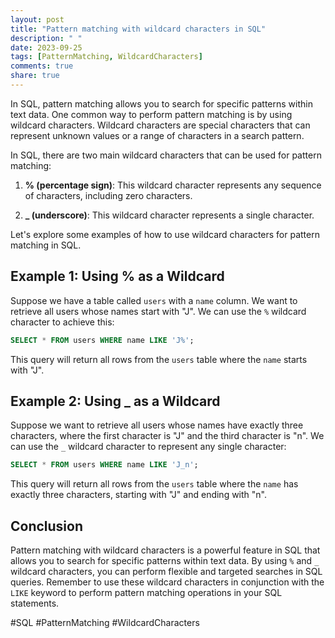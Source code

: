 ```yaml
---
layout: post
title: "Pattern matching with wildcard characters in SQL"
description: " "
date: 2023-09-25
tags: [PatternMatching, WildcardCharacters]
comments: true
share: true
---
```


In SQL, pattern matching allows you to search for specific patterns within text data. One common way to perform pattern matching is by using wildcard characters. Wildcard characters are special characters that can represent unknown values or a range of characters in a search pattern.

In SQL, there are two main wildcard characters that can be used for pattern matching:

1. **% (percentage sign)**: This wildcard character represents any sequence of characters, including zero characters.

2. **_ (underscore)**: This wildcard character represents a single character.

Let's explore some examples of how to use wildcard characters for pattern matching in SQL.

## Example 1: Using % as a Wildcard

Suppose we have a table called `users` with a `name` column. We want to retrieve all users whose names start with "J". We can use the `%` wildcard character to achieve this:

```sql
SELECT * FROM users WHERE name LIKE 'J%';
```

This query will return all rows from the `users` table where the `name` starts with "J".

## Example 2: Using _ as a Wildcard

Suppose we want to retrieve all users whose names have exactly three characters, where the first character is "J" and the third character is "n". We can use the `_` wildcard character to represent any single character:

```sql
SELECT * FROM users WHERE name LIKE 'J_n';
```

This query will return all rows from the `users` table where the `name` has exactly three characters, starting with "J" and ending with "n".

## Conclusion

Pattern matching with wildcard characters is a powerful feature in SQL that allows you to search for specific patterns within text data. By using `%` and `_` wildcard characters, you can perform flexible and targeted searches in SQL queries. Remember to use these wildcard characters in conjunction with the `LIKE` keyword to perform pattern matching operations in your SQL statements.

#SQL #PatternMatching #WildcardCharacters